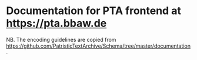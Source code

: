 # Documentation for PTA frontend at https://pta.bbaw.de

NB. The encoding guidelines are copied from https://github.com/PatristicTextArchive/Schema/tree/master/documentation.
